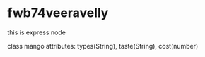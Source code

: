 # fwb74veeravelly
this is express node

class mango attributes: types(String), taste(String), cost(number)